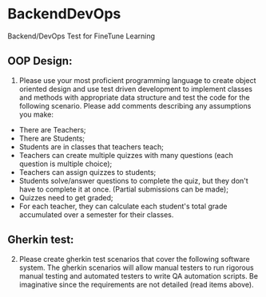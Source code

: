 # BackendDevOps
Backend/DevOps Test for FineTune Learning   

## OOP Design:   

1. Please use your most proficient programming language to create object oriented design and use test driven development to implement classes and methods with appropriate data structure and test the code for the following scenario. Please add comments describing any assumptions you make:   

* There are Teachers;   
* There are Students;   
* Students are in classes that teachers teach;   
* Teachers can create multiple quizzes with many questions (each question is multiple choice);   
* Teachers can assign quizzes to students;   
* Students solve/answer questions to complete the quiz, but they don't have to complete it at once. (Partial submissions can be made);   
* Quizzes need to get graded;   
* For each teacher, they can calculate each student's total grade accumulated over a semester for their classes.   

## Gherkin test:   

2. Please create gherkin test scenarios that cover the following software system. The gherkin scenarios will allow manual testers to run rigorous manual testing and automated testers to write QA automation scripts. Be imaginative since the requirements are not detailed (read items above).
